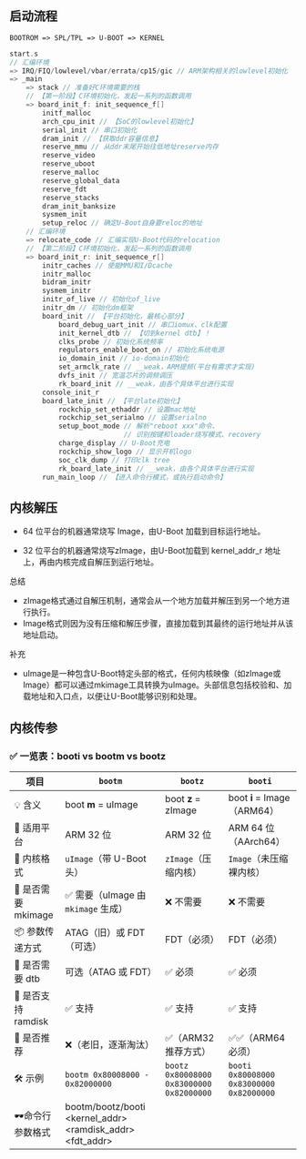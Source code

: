 ## 启动流程

```
BOOTROM => SPL/TPL => U-BOOT => KERNEL
```

```c
start.s
// 汇编环境
=> IRQ/FIQ/lowlevel/vbar/errata/cp15/gic // ARM架构相关的lowlevel初始化
=> _main
    => stack // 准备好C环境需要的栈
    // 【第⼀阶段】C环境初始化，发起⼀系列的函数调⽤
    => board_init_f: init_sequence_f[]
        initf_malloc
        arch_cpu_init // 【SoC的lowlevel初始化】
        serial_init // 串口初始化
        dram_init // 【获取ddr容量信息】
        reserve_mmu // 从ddr末尾开始往低地址reserve内存
        reserve_video
        reserve_uboot
        reserve_malloc
        reserve_global_data
        reserve_fdt
        reserve_stacks
        dram_init_banksize
        sysmem_init
        setup_reloc // 确定U-Boot⾃⾝要reloc的地址
    // 汇编环境
    => relocate_code // 汇编实现U-Boot代码的relocation
    // 【第⼆阶段】C环境初始化，发起⼀系列的函数调⽤
    => board_init_r: init_sequence_r[]
        initr_caches // 使能MMU和I/Dcache
        initr_malloc
        bidram_initr
        sysmem_initr
        initr_of_live // 初始化of_live
        initr_dm // 初始化dm框架
        board_init // 【平台初始化，最核⼼部分】
            board_debug_uart_init // 串口iomux、clk配置
            init_kernel_dtb // 【切到kernel dtb】！
            clks_probe // 初始化系统频率
            regulators_enable_boot_on // 初始化系统电源
            io_domain_init // io-domain初始化
            set_armclk_rate // __weak，ARM提频(平台有需求才实现)
            dvfs_init // 宽温芯⽚的调频调压
            rk_board_init // __weak，由各个具体平台进⾏实现
        console_init_r
        board_late_init // 【平台late初始化】
            rockchip_set_ethaddr // 设置mac地址
            rockchip_set_serialno // 设置serialno
            setup_boot_mode // 解析"reboot xxx"命令、
                            // 识别按键和loader烧写模式、recovery
            charge_display // U-Boot充电
            rockchip_show_logo // 显⽰开机logo
            soc_clk_dump // 打印clk tree
            rk_board_late_init // __weak，由各个具体平台进⾏实现
        run_main_loop // 【进⼊命令⾏模式，或执⾏启动命令】
```

## 内核解压

- 64 位平台的机器通常烧写 Image，由U-Boot 加载到⽬标运⾏地址。

- 32 位平台的机器通常烧写zImage，由U-Boot加载到 kernel_addr_r 地址上，再由内核完成⾃解压到运行地址。

总结

- zImage格式通过自解压机制，通常会从一个地方加载并解压到另一个地方进行执行。
- Image格式则因为没有压缩和解压步骤，直接加载到其最终的运行地址并从该地址启动。

补充

- uImage是一种包含U-Boot特定头部的格式，任何内核映像（如zImage或Image）都可以通过mkimage工具转换为uImage。头部信息包括校验和、加载地址和入口点，以便让U-Boot能够识别和处理。

## 内核传参

### ✅ 一览表：booti vs bootm vs bootz
| 项目              | `bootm`                            | `bootz`                                  | `booti`                                  |
| --------------- | ---------------------------------- | ---------------------------------------- | ---------------------------------------- |
| 💡 含义           | boot **m** = uImage | boot **z** = zImage                      | boot **i** = Image（ARM64）                |
| 🎯 适用平台         | ARM 32 位                           | ARM 32 位                                 | ARM 64 位（AArch64）                        |
| 🧱 内核格式         | `uImage`（带 U-Boot 头）               | `zImage`（压缩内核）                           | `Image`（未压缩裸内核）                          |
| 🧩 是否需要 mkimage | ✅ 需要（uImage 由 `mkimage` 生成）        | ❌ 不需要                                    | ❌ 不需要                                    |
| 📦 参数传递方式       | ATAG（旧）或 FDT（可选）                   | FDT（必须）                                  | FDT（必须）                                  |
| 📁 是否需要 dtb     | 可选（ATAG 或 FDT）                     | ✅ 必须                                     | ✅ 必须                                     |
| 🧰 是否支持 ramdisk | ✅ 支持                               | ✅ 支持                                     | ✅ 支持                                     |
| 📆 是否推荐         | ❌（老旧，逐渐淘汰）                         | ✅（ARM32 推荐方式）                            | ✅✅（ARM64 必须）                             |
| 🛠️ 示例          | `bootm 0x80008000 - 0x82000000`    | `bootz 0x80008000 0x83000000 0x82000000` | `booti 0x80008000 0x83000000 0x82000000` |
| 🕶️命令行参数格式 | bootm/bootz/booti <kernel_addr> <ramdisk_addr> <fdt_addr> |
